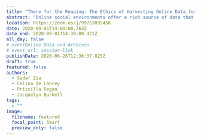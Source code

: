```yaml
---
title: "There for the Reaping: The Ethics of Harvesting Online Data for Research Purposes"
abstract: "Online social environments offer a rich source of data that researchers can harvest to gain insight into a wide range of social issues. This type of research is sometimes considered as observation of public behaviour, and therefore exempt from ethical review. This type of research, however, raises ethical issues with respect to the public/private nature of online spaces, consent, and anonymity in the online environment. This project examines research ethics guidelines for recommendations regarding the use of harvested online data, identifying best practices for researchers who engage in this type of research."
location: https://zoom.us/j/99753895458
date: 2020-09-01T14:00:00.763Z
date_end: 2020-09-01T14:30:00.471Z
all_day: false
# eventOnline Data and Archives
# event_url: session-link
publishDate: 2020-06-26T12:36:37.825Z
draft: true
featured: false
authors:
  - Sadaf Zia
  - Celina De Lancey
  - Priscilla Regan
  - Jacquelyn Burkell
tags:
  - ""
image:
  filename: featured
  focal_point: Smart
  preview_only: false
---
```

